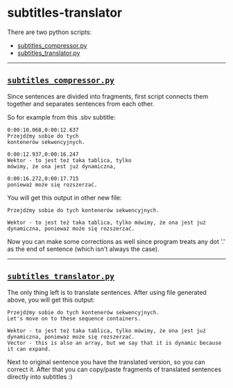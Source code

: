 # subtitles-translator

There are two python scripts:
* [subtitles_compressor.py](subtitles_compressor.py)
* [subtitles_translator.py](subtitles_translator.py)

---

## [`subtitles_compressor.py`](subtitles_compressor.py)

Since sentences are divided into fragments, first script connects them together and separates sentences from each other.

So for example from this .sbv subtitle:

```
0:00:10.068,0:00:12.637
Przejdźmy sobie do tych
kontenerów sekwencyjnych.

0:00:12.937,0:00:16.247
Wektor - to jest też taka tablica, tylko
mówimy, że ona jest już dynamiczna,

0:00:16.272,0:00:17.715
ponieważ może się rozszerzać.
```

You will get this output in other new file:

```
Przejdźmy sobie do tych kontenerów sekwencyjnych. 

Wektor - to jest też taka tablica, tylko mówimy, że ona jest już dynamiczna, ponieważ może się rozszerzać. 
```

Now you can make some corrections as well since program treats any dot '.' as the end of sentence (which isn't always the case).

---

## [`subtitles_translator.py`](subtitles_translator.py)

The only thing left is to translate sentences. After using file generated above, you will get this output:

```
Przejdźmy sobie do tych kontenerów sekwencyjnych. 
Let's move on to these sequence containers.

Wektor - to jest też taka tablica, tylko mówimy, że ona jest już dynamiczna, ponieważ może się rozszerzać. 
Vector - this is also an array, but we say that it is dynamic because it can expand.
```

Next to original sentence you have the translated version, so you can correct it.
After that you can copy/paste fragments of translated sentences directly into subtitles :)
